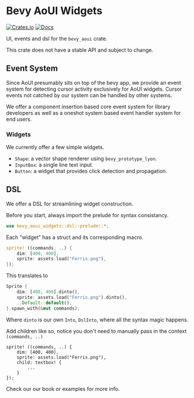 # Bevy AoUI Widgets

[![Crates.io](https://img.shields.io/crates/v/bevy_aoui_widgets.svg)](https://crates.io/crates/bevy_aoui_widgets)
[![Docs](https://docs.rs/bevy_aoui_widgets/badge.svg)](https://docs.rs/bevy_aoui_widgets/latest/bevy_aoui_widgets/)

UI, events and dsl for the `bevy_aoui` crate.

This crate does not have a stable API and subject to change.

## Event System

Since AoUI presumably sits on top of the bevy app, we provide an event system
for detecting cursor activity exclusively for AoUI widgets. Cursor events not
catched by our system can be handled by other systems.

We offer a component insertion based core event system for library developers
as well as a oneshot system based event handler system for end users.

### Widgets

We currently offer a few simple widgets.

* `Shape`: a vector shape renderer using `bevy_prototype_lyon`.
* `InputBox`: a single line text input.
* `Button`: a widget that provides click detection and propagation.

## DSL

We offer a DSL for streamlining widget construction.

Before you start, always import the prelude for syntax consistancy.

```rust
use bevy_aoui_widgets::dsl::prelude::*;
```

Each "widget" has a struct and its corresponding macro.

```rust
sprite! ((commands, ..) {
    dim: [400, 400],
    sprite: assets.load("Ferris.png"),
});
```

This translates to

```rust
Sprite {
    dim: [400, 400].dinto(),
    sprite: assets.load("Ferris.png").dinto(),
    ..Default::default(),
}.spawn_with(&mut commands);
```

Where `dinto` is our own `Into`, `DslInto`,
where all the syntax magic happens.

Add children like so, notice you don't need to manually pass in
the context `(commands, ..)`

```rust]
sprite! ((commands, ..) {
    dim: [400, 400],
    sprite: assets.load("Ferris.png"),
    child: textbox! {
        ...
    }
});
```

Check our our book or examples for more info.

